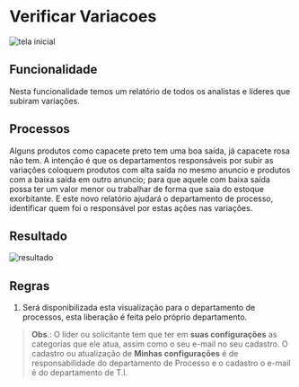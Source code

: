 # Verificar Variacoes

![tela inicial](http://developers.connectparts.com.br/imagens/verificarVariacoes01.png)

## Funcionalidade

Nesta funcionalidade temos um relatório de todos os analistas e líderes que subiram variações.

## Processos

Alguns produtos como capacete preto tem uma boa saída, já capacete rosa não tem. A intenção é que os departamentos responsáveis por subir as variações coloquem produtos com alta saída no mesmo anuncio e produtos com a baixa saída em outro anuncio; para que aquele com baixa saída possa ter um valor menor ou trabalhar de forma que saia do estoque exorbitante. E este novo relatório ajudará o departamento de processo, identificar quem foi o responsável por estas ações nas variações.

## Resultado

![resultado](http://developers.connectparts.com.br/imagens/verificarVariacoes02.png)

## Regras

1. Será disponibilizada esta visualização para o departamento de processos, esta liberação é feita pelo próprio departamento.

> **Obs**.: O líder ou solicitante tem que ter em **suas configurações** as categorias que ele atua, assim como o seu e-mail no seu cadastro. O cadastro ou atualização de **Minhas configurações** é de responsabilidade do departamento de Processo e o cadastro o e-mail é do departamento de T.I.


